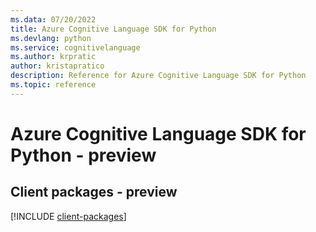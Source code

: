 ```yaml
---
ms.data: 07/20/2022
title: Azure Cognitive Language SDK for Python
ms.devlang: python
ms.service: cognitivelanguage
ms.author: krpratic
author: kristapratico
description: Reference for Azure Cognitive Language SDK for Python
ms.topic: reference
---
```

# Azure Cognitive Language SDK for Python - preview

## Client packages - preview
[!INCLUDE [client-packages](cognitive-language-client-index.md)]

